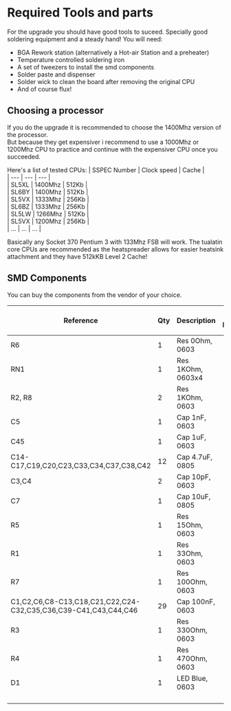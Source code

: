 # Required Tools and parts
For the upgrade you should have good tools to suceed. Specially good soldering equipment and a steady hand!
You will need:
* BGA Rework station (alternatively a Hot-air Station and a preheater)
* Temperature controlled soldering iron
* A set of tweezers to install the smd components
* Solder paste and dispenser
* Solder wick to clean the board after removing the original CPU
* And of course flux!

## Choosing a processor
If you do the upgrade it is recommended to choose the 1400Mhz version of the processor.  
But because they get expensiver i recommend to use a 1000Mhz or 1200Mhz CPU to practice and continue with the expensiver CPU once you succeeded.  
  
Here's a list of tested CPUs:
| SSPEC Number | Clock speed | Cache |  
| --- | --- | --- |  
| SL5XL | 1400Mhz |  512Kb |  
| SL6BY | 1400Mhz |  512Kb |  
| SL5VX | 1333Mhz |  256Kb |  
| SL6BZ | 1333Mhz |  256Kb |  
| SL5LW | 1266Mhz |  512Kb |  
| SL5VX | 1200Mhz |  256Kb |  
| ... | ... | ... |  
  
Basically any Socket 370 Pentium 3 with 133Mhz FSB will work. The tualatin core CPUs are recommended as the heatspreader allows for easier heatsink attachment and they have 512kKB Level 2 Cache!

## SMD Components
You can buy the components from the vendor of your choice. 

| Reference | Qty | Description | Part Number | Manufacturer | Digikey part number |  
| --- | --- | --- | --- | --- | --- |  
| R6 | 1 | Res 0Ohm, 0603 |  |  |  |  
| RN1 | 1 | Res 1KOhm, 0603x4 |  |  |  |  
| R2, R8 | 2 | Res 1KOhm, 0603 |  |  |  |  
| C5 | 1 | Cap 1nF, 0603 |  |  |  |  
| C45 | 1 | Cap 1uF, 0603 |  |  |  |  
| C14-C17,C19,C20,C23,C33,C34,C37,C38,C42 | 12 | Cap 4.7uF, 0805 |  |  |  |  
| C3,C4 | 2 | Cap 10pF, 0603 |  |  |  |  
| C7 | 1 | Cap 10uF, 0805 |  |  |  |  
| R5 | 1 | Res 15Ohm, 0603 |  |  |  |  
| R1 | 1 | Res 33Ohm, 0603 |  |  |  |  
| R7 | 1 | Res 100Ohm, 0603 |  |  |  |  
| C1,C2,C6,C8-C13,C18,C21,C22,C24-C32,C35,C36,C39-C41,C43,C44,C46 | 29 | Cap 100nF, 0603 |  |  |  |  
| R3 | 1 | Res 330Ohm, 0603 |  |  |  |  
| R4 | 1 | Res 470Ohm, 0603 |  |  |  |  
| D1 | 1 | LED Blue, 0603 |  |  |  |  
|  |  |  |  |  |  |  
|  |  |  |  |  |  |  
|  |  |  |  |  |  |  
|  |  |  |  |  |  |  
 

